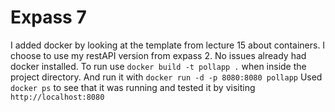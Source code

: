 # Expass 7
I added docker by looking at the template from lecture 15 about containers. 
I choose to use my restAPI version from expass 2. No issues already had docker installed. 
To run use ``docker build -t pollapp .`` when inside the project directory. And run it with ``docker run -d -p 8080:8080 pollapp``
Used ``docker ps`` to see that it was running and tested it by visiting ``http://localhost:8080``